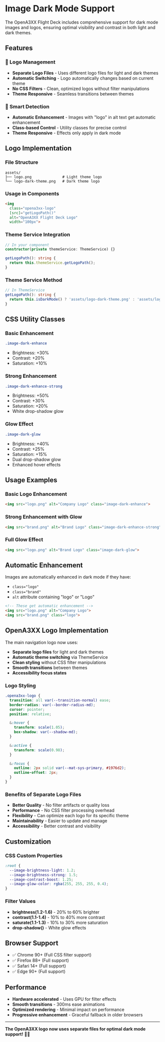 # Image Dark Mode Support

The OpenA3XX Flight Deck includes comprehensive support for dark mode images and logos, ensuring optimal visibility and contrast in both light and dark themes.

## Features

### 🎨 Logo Management
- **Separate Logo Files** - Uses different logo files for light and dark themes
- **Automatic Switching** - Logo automatically changes based on current theme
- **No CSS Filters** - Clean, optimized logos without filter manipulations
- **Theme Responsive** - Seamless transitions between themes

### 🎯 Smart Detection
- **Automatic Enhancement** - Images with "logo" in alt text get automatic enhancement
- **Class-based Control** - Utility classes for precise control
- **Theme Responsive** - Effects only apply in dark mode

## Logo Implementation

### File Structure
```
assets/
├── logo.png              # Light theme logo
└── logo-dark-theme.png   # Dark theme logo
```

### Usage in Components
```html
<img 
  class="opena3xx-logo"
  [src]="getLogoPath()"
  alt="OpenA3XX Flight Deck Logo"
  width="100px">
```

### Theme Service Integration
```typescript
// In your component
constructor(private themeService: ThemeService) {}

getLogoPath(): string {
  return this.themeService.getLogoPath();
}
```

### Theme Service Method
```typescript
// In ThemeService
getLogoPath(): string {
  return this.isDarkMode() ? 'assets/logo-dark-theme.png' : 'assets/logo.png';
}
```

## CSS Utility Classes

### Basic Enhancement
```css
.image-dark-enhance
```
- Brightness: +30%
- Contrast: +20%
- Saturation: +10%

### Strong Enhancement
```css
.image-dark-enhance-strong
```
- Brightness: +50%
- Contrast: +30%
- Saturation: +20%
- White drop-shadow glow

### Glow Effect
```css
.image-dark-glow
```
- Brightness: +40%
- Contrast: +25%
- Saturation: +15%
- Dual drop-shadow glow
- Enhanced hover effects

## Usage Examples

### Basic Logo Enhancement
```html
<img src="logo.png" alt="Company Logo" class="image-dark-enhance">
```

### Strong Enhancement with Glow
```html
<img src="brand.png" alt="Brand Logo" class="image-dark-enhance-strong">
```

### Full Glow Effect
```html
<img src="logo.png" alt="Brand Logo" class="image-dark-glow">
```

## Automatic Enhancement
Images are automatically enhanced in dark mode if they have:
- `class="logo"`
- `class="brand"`
- `alt` attribute containing "logo" or "Logo"

```html
<!-- These get automatic enhancement -->
<img src="logo.png" alt="Company Logo">
<img src="brand.png" class="logo">
```

## OpenA3XX Logo Implementation

The main navigation logo now uses:
- **Separate logo files** for light and dark themes
- **Automatic theme switching** via ThemeService
- **Clean styling** without CSS filter manipulations
- **Smooth transitions** between themes
- **Accessibility focus states**

### Logo Styling
```scss
.opena3xx-logo {
  transition: all var(--transition-normal) ease;
  border-radius: var(--border-radius-md);
  cursor: pointer;
  position: relative;

  &:hover {
    transform: scale(1.05);
    box-shadow: var(--shadow-md);
  }

  &:active {
    transform: scale(0.98);
  }

  &:focus {
    outline: 2px solid var(--mat-sys-primary, #1976d2);
    outline-offset: 2px;
  }
}
```

### Benefits of Separate Logo Files
- **Better Quality** - No filter artifacts or quality loss
- **Performance** - No CSS filter processing overhead
- **Flexibility** - Can optimize each logo for its specific theme
- **Maintainability** - Easier to update and manage
- **Accessibility** - Better contrast and visibility

## Customization

### CSS Custom Properties
```css
:root {
  --image-brightness-light: 1.2;
  --image-brightness-strong: 1.5;
  --image-contrast-boost: 1.25;
  --image-glow-color: rgba(255, 255, 255, 0.4);
}
```

### Filter Values
- **brightness(1.2-1.6)** - 20% to 60% brighter
- **contrast(1.1-1.4)** - 10% to 40% more contrast
- **saturate(1.1-1.3)** - 10% to 30% more saturation
- **drop-shadow()** - White glow effects

## Browser Support
- ✅ Chrome 90+ (Full CSS filter support)
- ✅ Firefox 88+ (Full support)
- ✅ Safari 14+ (Full support)
- ✅ Edge 90+ (Full support)

## Performance
- **Hardware accelerated** - Uses GPU for filter effects
- **Smooth transitions** - 300ms ease animations
- **Optimized rendering** - Minimal impact on performance
- **Progressive enhancement** - Graceful fallback in older browsers

---

**The OpenA3XX logo now uses separate files for optimal dark mode support!** 🌙✨ 

